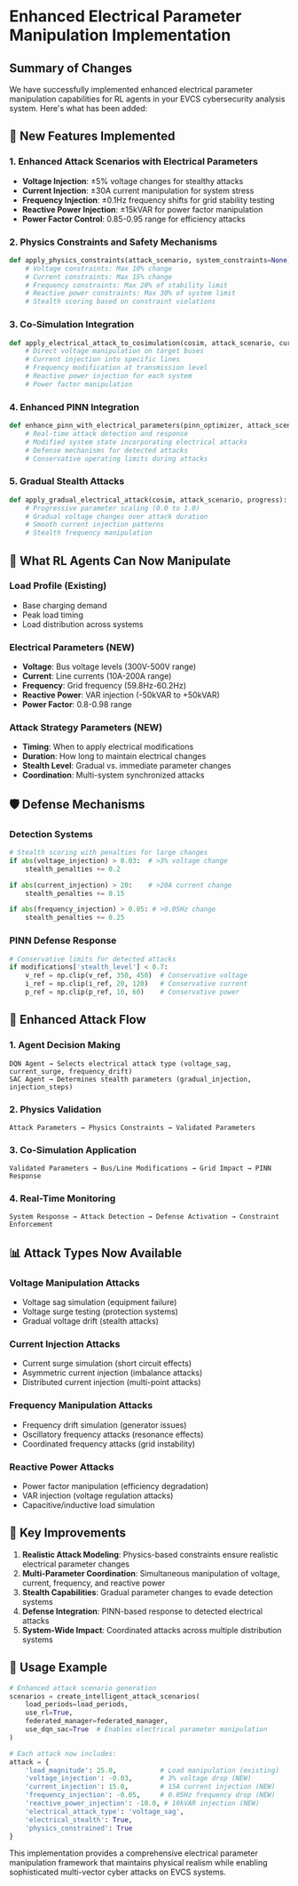 # Enhanced Electrical Parameter Manipulation Implementation

## Summary of Changes

We have successfully implemented enhanced electrical parameter manipulation capabilities for RL agents in your EVCS cybersecurity analysis system. Here's what has been added:

## 🚀 New Features Implemented

### 1. **Enhanced Attack Scenarios with Electrical Parameters**
- **Voltage Injection**: ±5% voltage changes for stealthy attacks
- **Current Injection**: ±30A current manipulation for system stress
- **Frequency Injection**: ±0.1Hz frequency shifts for grid stability testing
- **Reactive Power Injection**: ±15kVAR for power factor manipulation
- **Power Factor Control**: 0.85-0.95 range for efficiency attacks

### 2. **Physics Constraints and Safety Mechanisms**
```python
def apply_physics_constraints(attack_scenario, system_constraints=None):
    # Voltage constraints: Max 10% change
    # Current constraints: Max 15% change
    # Frequency constraints: Max 20% of stability limit
    # Reactive power constraints: Max 30% of system limit
    # Stealth scoring based on constraint violations
```

### 3. **Co-Simulation Integration**
```python
def apply_electrical_attack_to_cosimulation(cosim, attack_scenario, current_time):
    # Direct voltage manipulation on target buses
    # Current injection into specific lines
    # Frequency modification at transmission level
    # Reactive power injection for each system
    # Power factor manipulation
```

### 4. **Enhanced PINN Integration**
```python
def enhance_pinn_with_electrical_parameters(pinn_optimizer, attack_scenarios, current_time):
    # Real-time attack detection and response
    # Modified system state incorporating electrical attacks
    # Defense mechanisms for detected attacks
    # Conservative operating limits during attacks
```

### 5. **Gradual Stealth Attacks**
```python
def apply_gradual_electrical_attack(cosim, attack_scenario, progress):
    # Progressive parameter scaling (0.0 to 1.0)
    # Gradual voltage changes over attack duration
    # Smooth current injection patterns
    # Stealth frequency manipulation
```

## 🎯 What RL Agents Can Now Manipulate

### **Load Profile (Existing)**
- Base charging demand
- Peak load timing
- Load distribution across systems

### **Electrical Parameters (NEW)**
- **Voltage**: Bus voltage levels (300V-500V range)
- **Current**: Line currents (10A-200A range)
- **Frequency**: Grid frequency (59.8Hz-60.2Hz)
- **Reactive Power**: VAR injection (-50kVAR to +50kVAR)
- **Power Factor**: 0.8-0.98 range

### **Attack Strategy Parameters (NEW)**
- **Timing**: When to apply electrical modifications
- **Duration**: How long to maintain electrical changes
- **Stealth Level**: Gradual vs. immediate parameter changes
- **Coordination**: Multi-system synchronized attacks

## 🛡️ Defense Mechanisms

### **Detection Systems**
```python
# Stealth scoring with penalties for large changes
if abs(voltage_injection) > 0.03:  # >3% voltage change
    stealth_penalties += 0.2

if abs(current_injection) > 20:    # >20A current change
    stealth_penalties += 0.15

if abs(frequency_injection) > 0.05: # >0.05Hz change
    stealth_penalties += 0.25
```

### **PINN Defense Response**
```python
# Conservative limits for detected attacks
if modifications['stealth_level'] < 0.7:
    v_ref = np.clip(v_ref, 350, 450)  # Conservative voltage
    i_ref = np.clip(i_ref, 20, 120)   # Conservative current
    p_ref = np.clip(p_ref, 10, 60)    # Conservative power
```

## 🔄 Enhanced Attack Flow

### **1. Agent Decision Making**
```
DQN Agent → Selects electrical attack type (voltage_sag, current_surge, frequency_drift)
SAC Agent → Determines stealth parameters (gradual_injection, injection_steps)
```

### **2. Physics Validation**
```
Attack Parameters → Physics Constraints → Validated Parameters
```

### **3. Co-Simulation Application**
```
Validated Parameters → Bus/Line Modifications → Grid Impact → PINN Response
```

### **4. Real-Time Monitoring**
```
System Response → Attack Detection → Defense Activation → Constraint Enforcement
```

## 📊 Attack Types Now Available

### **Voltage Manipulation Attacks**
- Voltage sag simulation (equipment failure)
- Voltage surge testing (protection systems)
- Gradual voltage drift (stealth attacks)

### **Current Injection Attacks**
- Current surge simulation (short circuit effects)
- Asymmetric current injection (imbalance attacks)
- Distributed current injection (multi-point attacks)

### **Frequency Manipulation Attacks**
- Frequency drift simulation (generator issues)
- Oscillatory frequency attacks (resonance effects)
- Coordinated frequency attacks (grid instability)

### **Reactive Power Attacks**
- Power factor manipulation (efficiency degradation)
- VAR injection (voltage regulation attacks)
- Capacitive/inductive load simulation

## 🚨 Key Improvements

1. **Realistic Attack Modeling**: Physics-based constraints ensure realistic electrical parameter changes
2. **Multi-Parameter Coordination**: Simultaneous manipulation of voltage, current, frequency, and reactive power
3. **Stealth Capabilities**: Gradual parameter changes to evade detection systems
4. **Defense Integration**: PINN-based response to detected electrical attacks
5. **System-Wide Impact**: Coordinated attacks across multiple distribution systems

## 🔧 Usage Example

```python
# Enhanced attack scenario generation
scenarios = create_intelligent_attack_scenarios(
    load_periods=load_periods,
    use_rl=True,
    federated_manager=federated_manager,
    use_dqn_sac=True  # Enables electrical parameter manipulation
)

# Each attack now includes:
attack = {
    'load_magnitude': 25.0,           # Load manipulation (existing)
    'voltage_injection': -0.03,       # 3% voltage drop (NEW)
    'current_injection': 15.0,        # 15A current injection (NEW)
    'frequency_injection': -0.05,     # 0.05Hz frequency drop (NEW)
    'reactive_power_injection': -10.0, # 10kVAR injection (NEW)
    'electrical_attack_type': 'voltage_sag',
    'electrical_stealth': True,
    'physics_constrained': True
}
```

This implementation provides a comprehensive electrical parameter manipulation framework that maintains physical realism while enabling sophisticated multi-vector cyber attacks on EVCS systems.
